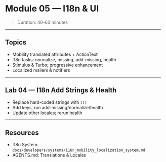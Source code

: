 # Module 05 — I18n & UI

> Duration: 40–60 minutes

---

## Topics

- Mobility translated attributes + ActionText
- i18n tasks: normalize, missing, add-missing, health
- Stimulus & Turbo; progressive enhancement
- Localized mailers & notifiers

---

## Lab 04 — I18n Add Strings & Health

- Replace hard-coded strings with `t()`
- Add keys, run add-missing/normalize/health
- Update other locales; rerun health

---

## Resources

- I18n System: `docs/developers/systems/i18n_mobility_localization_system.md`
- AGENTS.md: Translations & Locales

